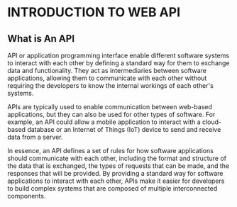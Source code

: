 # INTRODUCTION TO WEB API

## What is An API

API or application programming interface enable different software systems to interact with each other by defining a standard way for them to exchange data and functionality. They act as intermediaries between software applications, allowing them to communicate with each other without requiring the developers to know the internal workings of each other's systems.

APIs are typically used to enable communication between web-based applications, but they can also be used for other types of software. For example, an API could allow a mobile application to interact with a cloud-based database or an Internet of Things (IoT) device to send and receive data from a server.

In essence, an API defines a set of rules for how software applications should communicate with each other, including the format and structure of the data that is exchanged, the types of requests that can be made, and the responses that will be provided. By providing a standard way for software applications to interact with each other, APIs make it easier for developers to build complex systems that are composed of multiple interconnected components.
